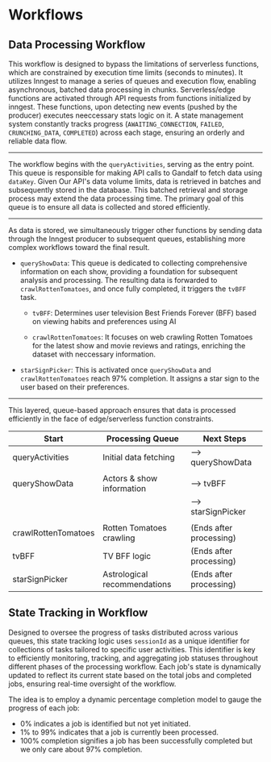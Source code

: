 # Workflows

## Data Processing Workflow

 This workflow is designed to bypass the limitations of serverless functions, which are constrained by
 execution time limits (seconds to minutes). It utilizes Inngest to manage a series of queues and execution flow, enabling asynchronous,
  batched data processing in chunks. Serverless/edge functions are activated through API requests from functions initialized by inngest. These functions, upon detecting new events (pushed by the producer) executes neeccessary stats logic on it.
 A state management system constantly tracks progress (`AWAITING_CONNECTION`, `FAILED`, `CRUNCHING_DATA`, `COMPLETED`)
 across each stage, ensuring an orderly and reliable data flow.

 ---

 The workflow begins with the `queryActivities`, serving as the entry point. This queue
 is responsible for making API calls to Gandalf to fetch data using `dataKey`. Given Our API's data volume limits,
 data is retrieved in batches and subsequently stored in the database. This batched retrieval and storage process may
 extend the data processing time. The primary goal of this queue is to ensure all data
 is collected and stored efficiently.

 ---

As data is stored, we simultaneously trigger other functions by sending data through the Inngest producer to subsequent queues, establishing more complex workflows toward the final result.

- `queryShowData`: This queue is dedicated to collecting comprehensive information on each show, providing a foundation for subsequent analysis and processing. The resulting data is forwarded to `crawlRottenTomatoes`, and once fully completed, it triggers the `tvBFF` task.

  - `tvBFF`: Determines user television Best Friends Forever (BFF) based on viewing habits
            and preferences using AI

  - `crawlRottenTomatoes`: It focuses on web crawling Rotten Tomatoes for the latest show and movie reviews
  and ratings, enriching the dataset with neccessary information.

- `starSignPicker`: This is activated once `queryShowData` and `crawlRottenTomatoes` reach 97% completion. It assigns a star sign to the user based on their preferences.

---

 This layered, queue-based approach ensures that data is processed efficiently in
 the face of edge/serverless function constraints.

 | Start                   | Processing Queue             | Next Steps                    |
 |-------------------------|------------------------------|-------------------------------|
 | queryActivities         | Initial data fetching        | --> queryShowData             |
 |                         |                              |                               |
 | queryShowData           |  Actors & show information   | --> tvBFF                     |
 |                         |                              | --> starSignPicker            |
 |                         |                              |                               |
 | crawlRottenTomatoes     | Rotten Tomatoes crawling     | (Ends after processing)       |
 | tvBFF                   | TV BFF logic                 | (Ends after processing)       |
 | starSignPicker          | Astrological recommendations | (Ends after processing)       |

## State Tracking in Workflow

Designed to oversee the progress of tasks distributed across various queues, this state tracking logic uses `sessionId` as a unique identifier for collections of tasks tailored to specific user activities. This identifier is key to efficiently monitoring, tracking, and aggregating job statuses throughout different phases of the processing workflow. Each job's state is dynamically updated to reflect its current state based on the total jobs and completed jobs, ensuring real-time oversight of the workflow.

The idea is to employ a dynamic percentage completion model to gauge the progress of each job:

- 0% indicates a job is identified but not yet initiated.
- 1% to 99% indicates that a job is currently been processed.
- 100% completion signifies a job has been successfully completed but we only care about 97% completion.
